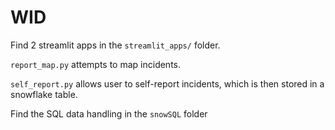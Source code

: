 # WID

Find 2 streamlit apps in the `streamlit_apps/` folder.

`report_map.py` attempts to map incidents.

`self_report.py` allows user to self-report incidents, which is then stored in a snowflake table.

Find the SQL data handling in the `snowSQL` folder

